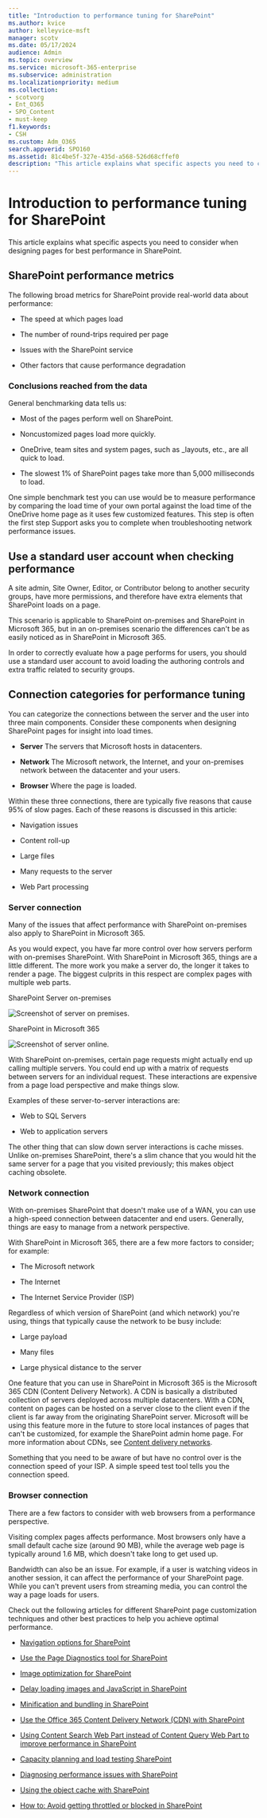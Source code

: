 ```yaml
---
title: "Introduction to performance tuning for SharePoint"
ms.author: kvice
author: kelleyvice-msft
manager: scotv
ms.date: 05/17/2024
audience: Admin
ms.topic: overview
ms.service: microsoft-365-enterprise
ms.subservice: administration
ms.localizationpriority: medium
ms.collection: 
- scotvorg
- Ent_O365
- SPO_Content
- must-keep
f1.keywords:
- CSH
ms.custom: Adm_O365
search.appverid: SPO160
ms.assetid: 81c4be5f-327e-435d-a568-526d68cffef0
description: "This article explains what specific aspects you need to consider when designing pages for best performance in SharePoint."
---
```


# Introduction to performance tuning for SharePoint

This article explains what specific aspects you need to consider when designing pages for best performance in SharePoint.
     
## SharePoint performance metrics

The following broad metrics for SharePoint provide real-world data about performance:
  
- The speed at which pages load
    
- The number of round-trips required per page
    
- Issues with the SharePoint service
    
- Other factors that cause performance degradation
    
### Conclusions reached from the data

General benchmarking data tells us:
  
- Most of the pages perform well on SharePoint.
    
- Noncustomized pages load more quickly.
    
- OneDrive, team sites and system pages, such as _layouts, etc., are all quick to load.
    
- The slowest 1% of SharePoint pages take more than 5,000 milliseconds to load.
    
One simple benchmark test you can use would be to measure performance by comparing the load time of your own portal against the load time of the OneDrive home page as it uses few customized features. This step is often the first step Support asks you to complete when troubleshooting network performance issues.
  
## Use a standard user account when checking performance

A site admin, Site Owner, Editor, or Contributor belong to another security groups, have more permissions, and therefore have extra elements that SharePoint loads on a page.
  
This scenario is applicable to SharePoint on-premises and SharePoint in Microsoft 365, but in an on-premises scenario the differences can't be as easily noticed as in SharePoint in Microsoft 365.
  
In order to correctly evaluate how a page performs for users, you should use a standard user account to avoid loading the authoring controls and extra traffic related to security groups.
  
## Connection categories for performance tuning

You can categorize the connections between the server and the user into three main components. Consider these components when designing SharePoint pages for insight into load times.
  
- **Server** The servers that Microsoft hosts in datacenters.
    
- **Network** The Microsoft network, the Internet, and your on-premises network between the datacenter and your users.
    
- **Browser** Where the page is loaded.
    
Within these three connections, there are typically five reasons that cause 95% of slow pages. Each of these reasons is discussed in this article:
  
- Navigation issues
    
- Content roll-up
    
- Large files
    
- Many requests to the server
    
- Web Part processing
    
### Server connection

Many of the issues that affect performance with SharePoint on-premises also apply to SharePoint in Microsoft 365.
  
As you would expect, you have far more control over how servers perform with on-premises SharePoint. With SharePoint in Microsoft 365, things are a little different. The more work you make a server do, the longer it takes to render a page. The biggest culprits in this respect are complex pages with multiple web parts.
  
SharePoint Server on-premises
  
![Screenshot of server on premises.](../media/a8e9b646-cdff-4131-976a-b5f891da44ac.png)
  
SharePoint in Microsoft 365
  
![Screenshot of server online.](../media/46b27ded-d8a4-4287-b3e0-2603a764b8f8.png)
  
With SharePoint on-premises, certain page requests might actually end up calling multiple servers. You could end up with a matrix of requests between servers for an individual request. These interactions are expensive from a page load perspective and make things slow.
  
Examples of these server-to-server interactions are:
  
- Web to SQL Servers
    
- Web to application servers
    
The other thing that can slow down server interactions is cache misses. Unlike on-premises SharePoint, there's a slim chance that you would hit the same server for a page that you visited previously; this makes object caching obsolete.
  
### Network connection

With on-premises SharePoint that doesn't make use of a WAN, you can use a high-speed connection between datacenter and end users. Generally, things are easy to manage from a network perspective.
  
With SharePoint in Microsoft 365, there are a few more factors to consider; for example:
  
- The Microsoft network
    
- The Internet
    
- The Internet Service Provider (ISP)
    
Regardless of which version of SharePoint (and which network) you're using, things that typically cause the network to be busy include:
  
- Large payload
    
- Many files
    
- Large physical distance to the server
    
One feature that you can use in SharePoint in Microsoft 365 is the Microsoft 365 CDN (Content Delivery Network). A CDN is basically a distributed collection of servers deployed across multiple datacenters. With a CDN, content on pages can be hosted on a server close to the client even if the client is far away from the originating SharePoint server. Microsoft will be using this feature more in the future to store local instances of pages that can't be customized, for example the SharePoint admin home page. For more information about CDNs, see [Content delivery networks](content-delivery-networks.md).
  
Something that you need to be aware of but have no control over is the connection speed of your ISP. A simple speed test tool tells you the connection speed.
  
### Browser connection

There are a few factors to consider with web browsers from a performance perspective.
  
Visiting complex pages affects performance. Most browsers only have a small default cache size (around 90 MB), while the average web page is typically around 1.6 MB, which doesn't take long to get used up.
  
Bandwidth can also be an issue. For example, if a user is watching videos in another session, it can affect the performance of your SharePoint page. While you can't prevent users from streaming media, you can control the way a page loads for users.
  
Check out the following articles for different SharePoint page customization techniques and other best practices to help you achieve optimal performance.
  
- [Navigation options for SharePoint](navigation-options-for-sharepoint-online.md)
    
- [Use the Page Diagnostics tool for SharePoint](page-diagnostics-for-spo.md)
    
- [Image optimization for SharePoint](image-optimization-for-sharepoint-online.md)
    
- [Delay loading images and JavaScript in SharePoint](delay-loading-images-and-javascript-in-sharepoint-online.md)
    
- [Minification and bundling in SharePoint](minification-and-bundling-in-sharepoint-online.md)
    
- [Use the Office 365 Content Delivery Network (CDN) with SharePoint](use-microsoft-365-cdn-with-spo.md)
    
- [Using Content Search Web Part instead of Content Query Web Part to improve performance in SharePoint](using-content-search-web-part-instead-of-content-query-web-part-to-improve-perfo.md)
    
- [Capacity planning and load testing SharePoint](capacity-planning-and-load-testing-sharepoint-online.md)
    
- [Diagnosing performance issues with SharePoint](diagnosing-performance-issues-with-sharepoint-online.md)
    
- [Using the object cache with SharePoint](using-the-object-cache-with-sharepoint-online.md)
    
- [How to: Avoid getting throttled or blocked in SharePoint](/sharepoint/dev/general-development/how-to-avoid-getting-throttled-or-blocked-in-sharepoint-online)
